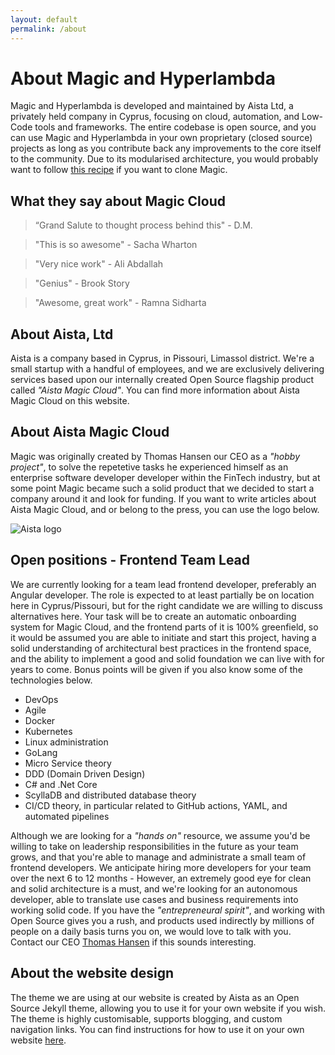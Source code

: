 ```yaml
---
layout: default
permalink: /about
---
```


# About Magic and Hyperlambda

Magic and Hyperlambda is developed and maintained by Aista Ltd, a privately held company in Cyprus, focusing
on cloud, automation, and Low-Code tools and frameworks. The entire codebase is open source, and
you can use Magic and Hyperlambda in your own proprietary (closed source) projects as long as you
contribute back any improvements to the core itself to the community. Due to its modularised
architecture, you would probably want to follow [this recipe](/documentation/magic.clone/)
if you want to clone Magic.

## What they say about Magic Cloud

> “Grand Salute to thought process behind this" - D.M.

> "This is so awesome" - Sacha Wharton

> "Very nice work" - Ali Abdallah

> "Genius" - Brook Story

> "Awesome, great work" - Ramna Sidharta

## About Aista, Ltd

Aista is a company based in Cyprus, in Pissouri, Limassol district. We're a small startup with a handful
of employees, and we are exclusively delivering services based upon our internally created Open Source
flagship product called _"Aista Magic Cloud"_. You can find more information about Aista Magic Cloud on
this website.

## About Aista Magic Cloud

Magic was originally created by Thomas Hansen our CEO as a _"hobby project"_, to solve
the repetetive tasks he experienced himself as an enterprise software developer developer within the
FinTech industry, but at some point Magic became such a solid product that we decided to start a company
around it and look for funding. If you want to write articles about Aista Magic Cloud, and or belong
to the press, you can use the logo below.

![Aista logo](https://raw.githubusercontent.com/polterguy/magic/master/artwork/og.jpeg)

## Open positions - Frontend Team Lead

We are currently looking for a team lead frontend developer, preferably an Angular developer.
The role is expected to at least partially be on location here in Cyprus/Pissouri, but for the right
candidate we are willing to discuss alternatives here. Your task will be to create an automatic
onboarding system for Magic Cloud, and the frontend parts of it is 100% greenfield, so it would be
assumed you are able to initiate and start this project, having a solid understanding of architectural
best practices in the frontend space, and the ability to implement a good and solid foundation we can
live with for years to come. Bonus points will be given if you also know some of the technologies below.

* DevOps
* Agile
* Docker
* Kubernetes
* Linux administration
* GoLang
* Micro Service theory
* DDD (Domain Driven Design)
* C# and .Net Core
* ScyllaDB and distributed database theory
* CI/CD theory, in particular related to GitHub actions, YAML, and automated pipelines

Although we are looking for a _"hands on"_ resource, we assume you'd be willing to take on
leadership responsibilities in the future as your team grows, and that you're able to manage
and administrate a small team of frontend developers. We anticipate hiring more developers
for your team over the next 6 to 12 months - However, an extremely good eye for clean and solid
architecture is a must, and we're looking for an autonomous developer, able to translate use
cases and business requirements into working solid code. If you have the _"entrepreneural spirit"_,
and working with Open Source gives you a rush, and products used indirectly by millions of people
on a daily basis turns you on, we would love to talk with you. Contact our CEO
[Thomas Hansen](mailto:th@aista.com) if this sounds interesting.

## About the website design

The theme we are using at our website is created by Aista as an Open Source Jekyll theme, allowing
you to use it for your own website if you wish. The theme is highly customisable, supports blogging,
and custom navigation links. You can find instructions for how to use it on your
own website [here](https://github.com/polterguy/aista-jekyll).

